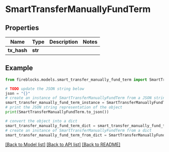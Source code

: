 # SmartTransferManuallyFundTerm


## Properties

Name | Type | Description | Notes
------------ | ------------- | ------------- | -------------
**tx_hash** | **str** |  | 

## Example

```python
from fireblocks.models.smart_transfer_manually_fund_term import SmartTransferManuallyFundTerm

# TODO update the JSON string below
json = "{}"
# create an instance of SmartTransferManuallyFundTerm from a JSON string
smart_transfer_manually_fund_term_instance = SmartTransferManuallyFundTerm.from_json(json)
# print the JSON string representation of the object
print(SmartTransferManuallyFundTerm.to_json())

# convert the object into a dict
smart_transfer_manually_fund_term_dict = smart_transfer_manually_fund_term_instance.to_dict()
# create an instance of SmartTransferManuallyFundTerm from a dict
smart_transfer_manually_fund_term_from_dict = SmartTransferManuallyFundTerm.from_dict(smart_transfer_manually_fund_term_dict)
```
[[Back to Model list]](../README.md#documentation-for-models) [[Back to API list]](../README.md#documentation-for-api-endpoints) [[Back to README]](../README.md)


